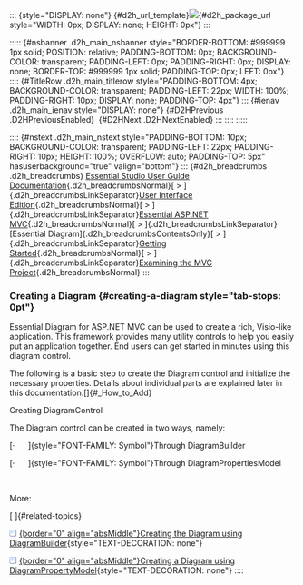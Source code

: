 ::: {style="DISPLAY: none"}
[](ms-xhelp:///?Id=d2h_url_template){#d2h_url_template}![](!package_url!){#d2h_package_url style="WIDTH: 0px; DISPLAY: none; HEIGHT: 0px"}
:::

::::: {#nsbanner .d2h_main_nsbanner style="BORDER-BOTTOM: #999999 1px solid; POSITION: relative; PADDING-BOTTOM: 0px; BACKGROUND-COLOR: transparent; PADDING-LEFT: 0px; PADDING-RIGHT: 0px; DISPLAY: none; BORDER-TOP: #999999 1px solid; PADDING-TOP: 0px; LEFT: 0px"}
:::: {#TitleRow .d2h_main_titlerow style="PADDING-BOTTOM: 4px; BACKGROUND-COLOR: transparent; PADDING-LEFT: 22px; WIDTH: 100%; PADDING-RIGHT: 10px; DISPLAY: none; PADDING-TOP: 4px"}
::: {#ienav .d2h_main_ienav style="DISPLAY: none"}
[](ms-xhelp:///?Id=2d7e0498-f10a-4780-bf6f-8d7529185bf4){#D2HPrevious .D2HPreviousEnabled}  [](ms-xhelp:///?Id=05337e3e-5f8e-439e-ad42-5e546b4e3168){#D2HNext .D2HNextEnabled}
:::
::::
:::::

:::: {#nstext .d2h_main_nstext style="PADDING-BOTTOM: 10px; BACKGROUND-COLOR: transparent; PADDING-LEFT: 22px; PADDING-RIGHT: 10px; HEIGHT: 100%; OVERFLOW: auto; PADDING-TOP: 5px" hasuserbackground="true" valign="bottom"}
::: {#d2h_breadcrumbs .d2h_breadcrumbs}
[Essential Studio User Guide Documentation](ms-xhelp:///?Id=12457748-09e3-4d74-a240-8e049cedf030){.d2h_breadcrumbsNormal}[ \> ]{.d2h_breadcrumbsLinkSeparator}[User Interface Edition](ms-xhelp:///?Id=c29296b7-531c-413b-a0ec-488ca1f7f669){.d2h_breadcrumbsNormal}[ \> ]{.d2h_breadcrumbsLinkSeparator}[Essential ASP.NET MVC](ms-xhelp:///?Id=4b14e7d1-65c4-4f67-b1aa-2c37709905a5){.d2h_breadcrumbsNormal}[ \> ]{.d2h_breadcrumbsLinkSeparator}[Essential Diagram]{.d2h_breadcrumbsContentsOnly}[ \> ]{.d2h_breadcrumbsLinkSeparator}[Getting Started](ms-xhelp:///?Id=06ba3073-04aa-4a41-a98d-d08c4c1b04fc){.d2h_breadcrumbsNormal}[ \> ]{.d2h_breadcrumbsLinkSeparator}[Examining the MVC Project](ms-xhelp:///?Id=5b4e5772-60df-40cb-bcfc-0585f45776a0){.d2h_breadcrumbsNormal}
:::

### Creating a Diagram {#creating-a-diagram style="tab-stops: 0pt"}

Essential Diagram for ASP.NET MVC can be used to create a rich, Visio-like application. This framework provides many utility controls to help you easily put an application together. End users can get started in minutes using this diagram control.  

The following is a basic step to create the Diagram control and initialize the necessary properties. Details about individual parts are explained later in this documentation.[]{#_How_to_Add} 

Creating DiagramControl 

The Diagram control can be created in two ways, namely: 

[·      ]{style="FONT-FAMILY: Symbol"}Through DiagramBuilder

[·      ]{style="FONT-FAMILY: Symbol"}Through DiagramPropertiesModel

 

More:

[ ]{#related-topics}

[![](button.gif){border="0" align="absMiddle"}Creating the Diagram using DiagramBuilder](ms-xhelp:///?Id=2112184b-71df-471e-b744-bd18b27ce27f){style="TEXT-DECORATION: none"}

[![](button.gif){border="0" align="absMiddle"}Creating a Diagram using DiagramPropertyModel](ms-xhelp:///?Id=568f373d-5845-4a4f-ac23-3cbcb2b5e30f){style="TEXT-DECORATION: none"}
::::
